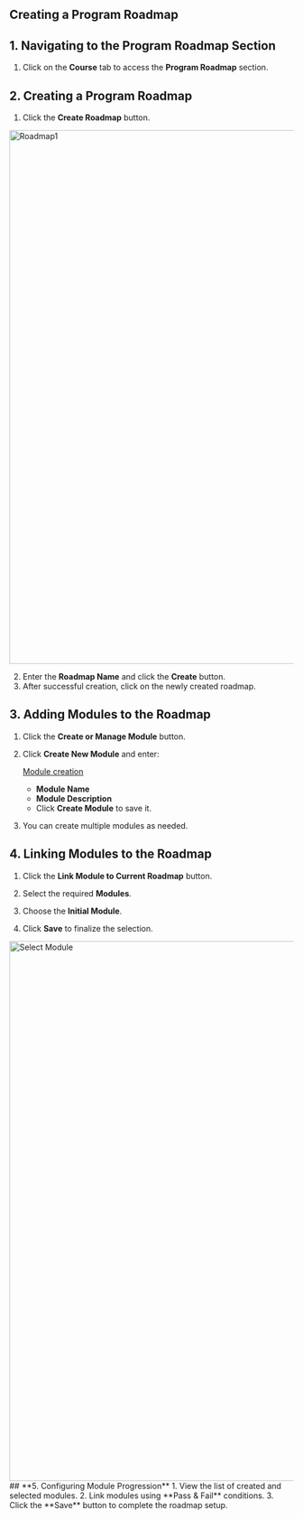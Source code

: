 ## **Creating a Program Roadmap**  

## **1. Navigating to the Program Roadmap Section**  
1. Click on the **Course** tab to access the **Program Roadmap** section.  

## **2. Creating a Program Roadmap**  
1. Click the **Create Roadmap** button.
<img width="945" alt="Roadmap1" src="https://github.com/user-attachments/assets/9d7ccef3-a85b-49c8-95a2-22882bf2ca3a" />

2. Enter the **Roadmap Name** and click the **Create** button.  
3. After successful creation, click on the newly created roadmap.  

## **3. Adding Modules to the Roadmap**  
1. Click the **Create or Manage Module** button.  
2. Click **Create New Module** and enter:
   <p><a href="/Module">Module creation </a></p>
   
   - **Module Name**  
   - **Module Description**  
   - Click **Create Module** to save it.  
4. You can create multiple modules as needed.  

## **4. Linking Modules to the Roadmap**  
1. Click the **Link Module to Current Roadmap** button.
  
2. Select the required **Modules**.  
3. Choose the **Initial Module**.  
4. Click **Save** to finalize the selection.  
<img width="956" alt="Select Module" src="https://github.com/user-attachments/assets/f97cfda2-8eda-43be-9402-c03a76d5a030" />
## **5. Configuring Module Progression**  
1. View the list of created and selected modules.  
2. Link modules using **Pass & Fail** conditions.  
3. Click the **Save** button to complete the roadmap setup.  
